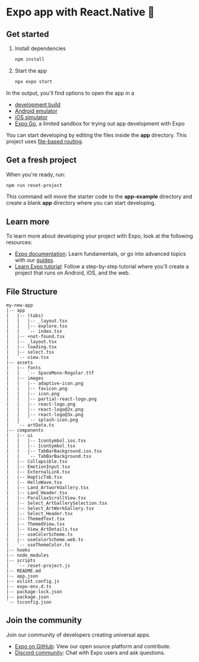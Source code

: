 # Expo app with React.Native 👋

## Get started

1. Install dependencies

   ```bash
   npm install
   ```

2. Start the app

   ```bash
   npx expo start
   ```

In the output, you'll find options to open the app in a

- [development build](https://docs.expo.dev/develop/development-builds/introduction/)
- [Android emulator](https://docs.expo.dev/workflow/android-studio-emulator/)
- [iOS simulator](https://docs.expo.dev/workflow/ios-simulator/)
- [Expo Go](https://expo.dev/go), a limited sandbox for trying out app development with Expo

You can start developing by editing the files inside the **app** directory. This project uses [file-based routing](https://docs.expo.dev/router/introduction).

## Get a fresh project

When you're ready, run:

```bash
npm run reset-project
```

This command will move the starter code to the **app-example** directory and create a blank **app** directory where you can start developing.

## Learn more

To learn more about developing your project with Expo, look at the following resources:

- [Expo documentation](https://docs.expo.dev/): Learn fundamentals, or go into advanced topics with our [guides](https://docs.expo.dev/guides).
- [Learn Expo tutorial](https://docs.expo.dev/tutorial/introduction/): Follow a step-by-step tutorial where you'll create a project that runs on Android, iOS, and the web.

## File Structure

```text
my-new-app
|-- app
|   |-- (tabs)
|   |   |-- _layout.tsx
|   |   |-- explore.tsx
|   |   `-- index.tsx 
|   |-- +not-found.tsx
|   |-- _layout.tsx   
|   |-- loading.tsx   
|   |-- select.tsx    
|   `-- view.tsx      
|-- assets
|   |-- fonts
|   |   `-- SpaceMono-Regular.ttf
|   |-- images
|   |   |-- adaptive-icon.png
|   |   |-- favicon.png
|   |   |-- icon.png  
|   |   |-- partial-react-logo.png
|   |   |-- react-logo.png
|   |   |-- react-logo@2x.png
|   |   |-- react-logo@3x.png
|   |   `-- splash-icon.png
|   `-- artData.ts    
|-- components
|   |-- ui
|   |   |-- IconSymbol.ios.tsx
|   |   |-- IconSymbol.tsx
|   |   |-- TabBarBackground.ios.tsx        
|   |   `-- TabBarBackground.tsx
|   |-- Collapsible.tsx
|   |-- EmotionInput.tsx
|   |-- ExternalLink.tsx
|   |-- HapticTab.tsx 
|   |-- HelloWave.tsx 
|   |-- Land_ArtworkGallery.tsx
|   |-- Land_Header.tsx
|   |-- ParallaxScrollView.tsx
|   |-- Select_ArtGallerySelection.tsx      
|   |-- Select_ArtWorkGallery.tsx
|   |-- Select_Header.tsx
|   |-- ThemedText.tsx
|   |-- ThemedView.tsx
|   |-- View_ArtDetails.tsx
|   |-- useColorScheme.ts
|   |-- useColorScheme.web.ts
|   `-- useThemeColor.ts
|-- hooks
|-- node_modules
|-- scripts
|   `-- reset-project.js
|-- README.md
|-- app.json
|-- eslint.config.js
|-- expo-env.d.ts
|-- package-lock.json
|-- package.json
`-- tsconfig.json

```

## Join the community

Join our community of developers creating universal apps.

- [Expo on GitHub](https://github.com/expo/expo): View our open source platform and contribute.
- [Discord community](https://chat.expo.dev): Chat with Expo users and ask questions.
